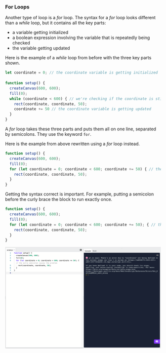 ### For Loops

Another type of loop is a *for* loop. The syntax for a *for* loop looks different than a *while* loop, but it contains all the key parts:

* a variable getting initialized
* a boolean expression involving the variable that is repeatedly being checked
* the variable getting updated

Here is the example of a *while* loop from before with the three key parts shown.

```js
let coordinate = 0; // the coordinate variable is getting initialized

function setup() {
  createCanvas(600, 600);
  fill(0);
  while (coordinate < 600) { // we're checking if the coordinate is still less than 600
    rect(coordinate, coordinate, 50); 
    coordinate += 50 // the coordinate variable is getting updated
  }
}
```

A *for* loop takes these three parts and puts them all on one line, separated by semicolons. They use the keyword `for`.

Here is the example from above rewritten using a *for* loop instead.

```js
function setup() {
  createCanvas(600, 600);
  fill(0);
  for (let coordinate = 0; coordinate < 600; coordinate += 50) { // the three parts are all here
    rect(coordinate, coordinate, 50); 
  }
}
```

Getting the syntax correct is important. For example, putting a semicolon before the curly brace the block to run exactly once.

```js
function setup() {
  createCanvas(600, 600);
  fill(0);
  for (let coordinate = 0; coordinate < 600; coordinate += 50); { // the extra semicolon causes the problem
    rect(coordinate, coordinate, 50); 
  }
}
```

![](../../Images/Diagonal_Squares_3.png)
